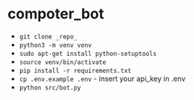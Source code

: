 # compoter_bot

*  `git clone _repo_`
*  `python3 -m venv venv`
*  `sudo apt-get install python-setuptools`
*  `source venv/bin/activate`
*  `pip install -r requirements.txt`
*  `cp .env.example .env` - insert your api_key in .env
*  `python src/bot.py`